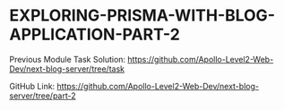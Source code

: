 # EXPLORING-PRISMA-WITH-BLOG-APPLICATION-PART-2
Previous Module Task Solution: https://github.com/Apollo-Level2-Web-Dev/next-blog-server/tree/task



GitHub Link: https://github.com/Apollo-Level2-Web-Dev/next-blog-server/tree/part-2